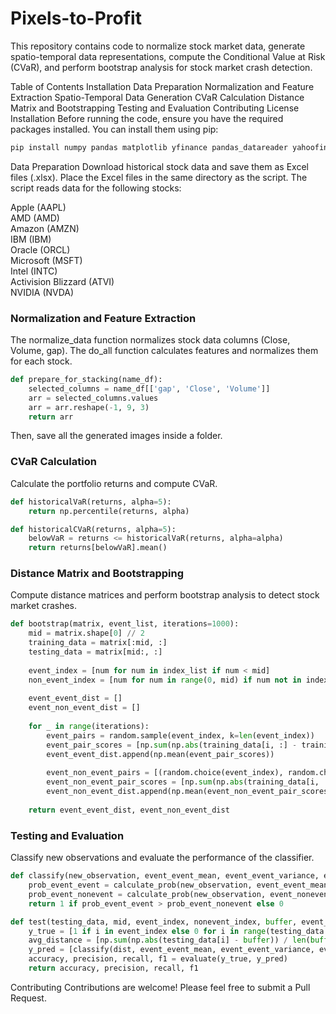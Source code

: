 # Pixels-to-Profit

This repository contains code to normalize stock market data, generate spatio-temporal data representations, compute the Conditional Value at Risk (CVaR), and perform bootstrap analysis for stock market crash detection.

Table of Contents
Installation
Data Preparation
Normalization and Feature Extraction
Spatio-Temporal Data Generation
CVaR Calculation
Distance Matrix and Bootstrapping
Testing and Evaluation
Contributing
License
Installation
Before running the code, ensure you have the required packages installed. You can install them using pip:

```py
pip install numpy pandas matplotlib yfinance pandas_datareader yahoofinancials ta
```
Data Preparation
Download historical stock data and save them as Excel files (.xlsx).
Place the Excel files in the same directory as the script.
The script reads data for the following stocks:

Apple (AAPL) <br>
AMD (AMD) <br>
Amazon (AMZN) <br>
IBM (IBM) <br>
Oracle (ORCL) <br>
Microsoft (MSFT) <br>
Intel (INTC) <br>
Activision Blizzard (ATVI) <br>
NVIDIA (NVDA) <br>

### Normalization and Feature Extraction
The normalize_data function normalizes stock data columns (Close, Volume, gap). The do_all function calculates features and normalizes them for each stock.

```py
def prepare_for_stacking(name_df):
    selected_columns = name_df[['gap', 'Close', 'Volume']]
    arr = selected_columns.values
    arr = arr.reshape(-1, 9, 3)
    return arr
```
Then, save all the generated images inside a folder. 

### CVaR Calculation
Calculate the portfolio returns and compute CVaR.

```py
def historicalVaR(returns, alpha=5):
    return np.percentile(returns, alpha)

def historicalCVaR(returns, alpha=5):
    belowVaR = returns <= historicalVaR(returns, alpha=alpha)
    return returns[belowVaR].mean()
```

### Distance Matrix and Bootstrapping
Compute distance matrices and perform bootstrap analysis to detect stock market crashes.

```py
def bootstrap(matrix, event_list, iterations=1000):
    mid = matrix.shape[0] // 2
    training_data = matrix[:mid, :]
    testing_data = matrix[mid:, :]
    
    event_index = [num for num in index_list if num < mid]
    non_event_index = [num for num in range(0, mid) if num not in index_list]
    
    event_event_dist = []
    event_non_event_dist = []
    
    for _ in range(iterations):
        event_pairs = random.sample(event_index, k=len(event_index))
        event_pair_scores = [np.sum(np.abs(training_data[i, :] - training_data[j, :])) for i, j in zip(event_pairs[::2], event_pairs[1::2])]
        event_event_dist.append(np.mean(event_pair_scores))
        
        event_non_event_pairs = [(random.choice(event_index), random.choice(non_event_index)) for _ in range(len(event_index))]
        event_non_event_pair_scores = [np.sum(np.abs(training_data[i, :] - training_data[j, :])) for i, j in event_non_event_pairs]
        event_non_event_dist.append(np.mean(event_non_event_pair_scores))
    
    return event_event_dist, event_non_event_dist
```
### Testing and Evaluation
Classify new observations and evaluate the performance of the classifier.

```py
def classify(new_observation, event_event_mean, event_event_variance, event_nonevent_mean, event_nonevent_variance):
    prob_event_event = calculate_prob(new_observation, event_event_mean, event_event_variance)
    prob_event_nonevent = calculate_prob(new_observation, event_nonevent_mean, event_nonevent_variance)
    return 1 if prob_event_event > prob_event_nonevent else 0

def test(testing_data, mid, event_index, nonevent_index, buffer, event_event_mean, event_event_variance, event_nonevent_mean, event_nonevent_variance):
    y_true = [1 if i in event_index else 0 for i in range(testing_data.shape[0])]
    avg_distance = [np.sum(np.abs(testing_data[i] - buffer)) / len(buffer) for i in range(testing_data.shape[0])]
    y_pred = [classify(dist, event_event_mean, event_event_variance, event_nonevent_mean, event_nonevent_variance) for dist in avg_distance]
    accuracy, precision, recall, f1 = evaluate(y_true, y_pred)
    return accuracy, precision, recall, f1
```
Contributing
Contributions are welcome! Please feel free to submit a Pull Request.
